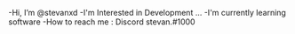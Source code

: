 -Hi, I’m @stevanxd
-I'm Interested in Development ...
-I'm currently learning software
-How to reach me : Discord stevan.#1000
